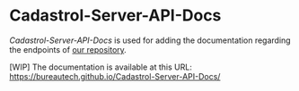 # Cadastrol-Server-API-Docs

*Cadastrol-Server-API-Docs* is used for adding the documentation regarding the endpoints of [our repository](https://github.com/BureauTech/Cadastrol-Server/).

[WIP] The documentation is available at this URL: https://bureautech.github.io/Cadastrol-Server-API-Docs/
